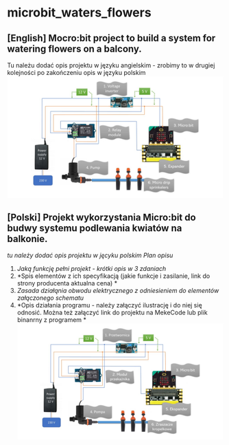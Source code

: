 # microbit_waters_flowers
## [English] Mocro:bit project to build a system for watering flowers on a balcony.
Tu należu dodać opis projektu w języku angielskim - zrobimy to w drugiej kolejności po zakończeniu opis w języku polskim
![Diagram of elecric circut in English language](./diagramEL.jpg?raw=true)
## [Polski] Projekt wykorzystania Micro:bit do budwy systemu podlewania kwiatów na balkonie. 
*tu należy dodać opis projektu w jęcyku polskim*
*Plan opisu*
1. *Jaką funkcję pełni projekt - krótki  opis w 3 zdaniach*
1. *Spis elementów z ich specyfikacją (jakie funkcje i zasilanie, link do strony producenta aktualna cena) *
2. *Zasada działąnia obwodu elektrycznego z odniesieniem do elementów załączonego schematu*
3. *Opis działania programu - należy załączyć ilustrację i do niej się odnosić. Można też załączyć link do projektu na MekeCode lub plik binanrny z programem  *
![Diagram of elecric circut in Polish language](./diagramPL.jpg?raw=true)
